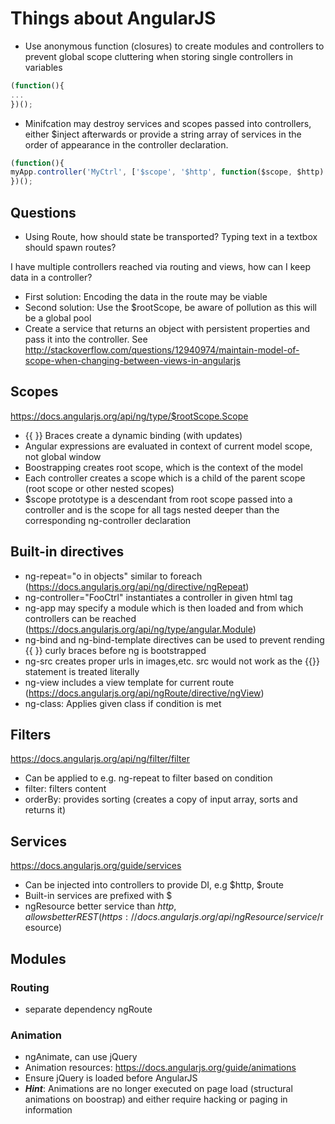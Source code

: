 # Things about AngularJS




* Use anonymous function (closures) to create modules and controllers to prevent global scope cluttering when storing single controllers in variables
```javascript
(function(){
...
})();
```

* Minifcation may destroy services and scopes passed into controllers, either $inject afterwards or provide a string array of services in the order of appearance in the controller declaration.
```javascript
(function(){
myApp.controller('MyCtrl', ['$scope', '$http', function($scope, $http) {...}]);
})();
```

## Questions

* Using Route, how should state be transported? Typing text in a textbox should spawn routes?

I have multiple controllers reached via routing and views, how can I keep data in a controller?
* First solution: Encoding the data in the route may be viable
* Second solution: Use the $rootScope, be aware of pollution as this will be a global pool
* Create a service that returns an object with persistent properties and pass it into the controller. See http://stackoverflow.com/questions/12940974/maintain-model-of-scope-when-changing-between-views-in-angularjs

## Scopes

https://docs.angularjs.org/api/ng/type/$rootScope.Scope

* {{ }} Braces create a dynamic binding (with updates)
* Angular expressions are evaluated in context of current model scope, not global window
* Boostrapping creates root scope, which is the context of the model
* Each controller creates a scope which is a child of the parent scope (root scope or other nested scopes)
* $scope prototype is a descendant from root scope passed into a controller and is the scope for all tags nested deeper than the corresponding ng-controller declaration

## Built-in directives

* ng-repeat="o in objects" similar to foreach (https://docs.angularjs.org/api/ng/directive/ngRepeat)
* ng-controller="FooCtrl" instantiates a controller in given html tag
* ng-app may specify a module which is then loaded and from which controllers can be reached (https://docs.angularjs.org/api/ng/type/angular.Module)
* ng-bind and ng-bind-template directives can be used to prevent rending {{ }} curly braces before ng is bootstrapped
* ng-src creates proper urls in images,etc. src would not work as the {{}} statement is treated literally
* ng-view includes a view template for current route (https://docs.angularjs.org/api/ngRoute/directive/ngView)
* ng-class: Applies given class if condition is met


## Filters

https://docs.angularjs.org/api/ng/filter/filter

* Can be applied to e.g. ng-repeat to filter based on condition
* filter: filters content
* orderBy: provides sorting (creates a copy of input array, sorts and returns it)


## Services

https://docs.angularjs.org/guide/services

* Can be injected into controllers to provide DI, e.g $http, $route
* Built-in services are prefixed with $
* ngResource better service than $http, allows better REST (https://docs.angularjs.org/api/ngResource/service/$resource)

## Modules

### Routing
* separate dependency ngRoute

### Animation

* ngAnimate, can use jQuery
* Animation resources: https://docs.angularjs.org/guide/animations
* Ensure jQuery is loaded before AngularJS
* ***Hint***: Animations are no longer executed on page load (structural animations on boostrap) and either require hacking or paging in information
